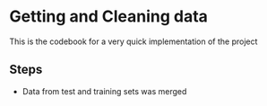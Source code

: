 # Getting and Cleaning data 
This is the codebook for a very quick implementation of the project
## Steps
* Data from test and training sets was merged
